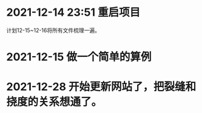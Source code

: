 # 2021-12-14 23:51 重启项目

计划12-15~12-16将所有文件梳理一遍。

# 2021-12-15 做一个简单的算例

# 2021-12-28 开始更新网站了，把裂缝和挠度的关系想通了。
